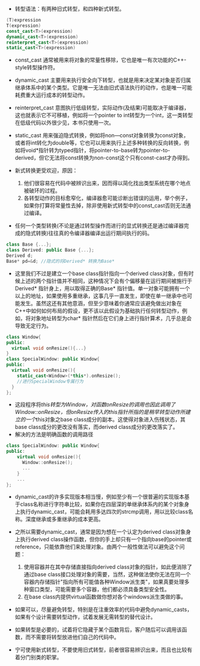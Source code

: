+ 转型语法：有两种旧式转型，和四种新式转型。
```c++
(T)expression
T(expression)
const_cast<T>(expression)
dynamic_cast<T>(expression)
reinterpret_cast<T>(expression)
static_cast<T>(expression)
```
+ const_cast 通常被用来将对象的常量性移除，它也是唯一有次功能的C++-style转型操作符。
+ dynamic_cast 主要用来执行安全向下转型，也就是用来决定某对象是否归属继承体系中的某个类型。它是唯一无法由旧式语法执行的动作，也是唯一可能耗费重大运行成本的转型动作。
+ reinterpret_cast 意图执行低级转型，实际动作(及结果)可能取决于编译器，这也就表示它不可移植，例如将一个pointer to int转型为一个int，这一类转型在低级代码以外很少见，本书只使用一次。
+ static_cast 用来强迫隐式转换，例如将non—const对象转换为const对象，或者将int转化为double等，它也可以用来执行上述多种转换的反向转换，例如将void*指针转为typed指针，将pointer-to-base转为pointer-to-derived，但它无法将const转换为non-const这个只有const-cast才办得到。

+ 新式转换更受欢迎，原因：
  1. 他们很容易在代码中被辨识出来，因而得以简化找出类型系统在哪个地点被破环的过程。
  2. 各转型动作的目标愈窄化，编译器愈可能诊断出错误的运用，举个例子，如果你打算将常量性去掉，除非使用新式转型中的const_cast否则无法通过编译。

+ 任何一个类型转换(不论是通过转型操作而进行的显式转换还是通过编译器完成的隐式转换)往往真的令编译器编译出运行期间执行的码。
```c++
class Base {...};
class Derived: public Base {...};
Derived d;
Base* pd=&d; //隐式的将Derived* 转换为Base*
```

+ 这里我们不过是建立一个base class指针指向一个derived class对象，但有时候上述的两个指针值并不相同，这种情况下会有个偏移量在运行期间被施行于Derived* 指针身上，用以取得正确的Base* 指针值。单一对象可能拥有一个以上的地址，如果使用多重继承，这事几乎一直发生，即使在单一继承中也可能发生。虽然这还有其他意涵，但至少意味着你通常应该避免做出对象在C++中如何如何布局的假设，更不该以此假设为基础执行任何转型动作，例如，将对象地址转型为char* 指针然后在它们身上进行指针算术，几乎总是会导致无定行为。
```c++
class Window{
public:
  virtual void onResize(){...}
}
class SpecialWindow: public Window{
public:
  virtual void onResize(){
    static_cast<Window>(*this*).onResize();
    //进行SpecialWindow专属行为
  }
};
```
+ 这段程序将*this转型为Window，对函数onResize的调用也因此调用了Window::onResize，但onResize传入的this指针所指的是稍早转型动作所建立的一个*this对象之base class成分的副本。这使得对象进入伤残状态，其base class成分的更改没有落实，而derived class成分的更改落实了。
+ 解决的方法是明确函数的调用路径
```c++
class SpecialWindow: public Window{
public:
    virtual void onResize(){
      Window::onResize();
      ...
    }
    ...
};
```
+ dynamic_cast的许多实现版本相当慢，例如至少有一个很普遍的实现版本基于class名称进行字符串比较，如果你在四层深的单继承体系内的某个对象身上执行dynamic_cast，可能会耗用多达四次的strcmp调用，用以比较class名称。深度继承或多重继承的成本更高。
+ 之所以需要dynamic_cast，通常是因为想在一个认定为derived class对象身上执行derived class操作函数，但你的手上却只有一个指向base的pointer或reference，只能依靠他们来处理对象。由两个一般性做法可以避免这个问题：
  1. 使用容器并在其中存储直接指向derived class对象的指针，如此便消除了通过base class接口处理对象的需要，当然，这种做法使你无法在同一个容器内存储指针"指向所有可能值各种Window派生类"，如果真要处理多种窗口类型，可能需要多个容器，他们都必须具备类型安全性。
  2. 在base class内提供virtual函数做你想对各个windows派生类做的事。

+ 如果可以，尽量避免转型，特别是在注重效率的代码中避免dynamic_casts，如果有个设计需要转型动作，试着发展无需转型的替代设计。
+ 如果转型是必要的，试着将它隐藏于某个函数背后，客户随后可以调用该函数，而不需要将转型放进他们自己的代码中。
+ 宁可使用新式转型，不要使用旧式转型，前者很容易辨识出来，而且也比较有着分门别类的职掌。
